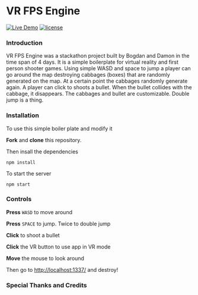 # VR FPS Engine

[![Live Demo](https://img.shields.io/badge/Live-Demo-brightgreen.svg?style=plastic)](http://vr.herokuapp.com/) [![license](https://img.shields.io/github/license/mashape/apistatus.svg?style=plastic)](https://github.com/https://github.com/VRFPS/VR-FPS-Engine/blob/master/LICENSE)

### Introduction
VR FPS Engine was a stackathon project built by Bogdan and Damon in the time span of 4 days. It is a simple boilerplate for virtual reality and first person shooter games. Using simple WASD and space to jump a player can go around the map destroying cabbages (boxes) that are randomly generated on the map. At a certain point the cabbages randomly generate again. A player can click to shoots a bullet. When the bullet collides with the cabbage, it disappears. The cabbages and bullet are customizable. Double jump is a thing.

### Installation
To use this simple boiler plate and modify it

**Fork** and **clone** this repository.

Then insall the dependencies

```
npm install
```

To start the server

```
npm start
```

### Controls

**Press** `WASD` to move around

**Press** `SPACE` to jump. Twice to double jump

**Click** to shoot a bullet

**Click** the VR button to use app in VR mode

**Move** the mouse to look around

Then go to [http://localhost:1337/](http://localhost:1337/) and destroy!

### Special Thanks and Credits
